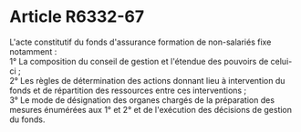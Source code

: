 # Article R6332-67

  
L'acte constitutif du fonds d'assurance formation de non-salariés fixe notamment :   
1° La composition du conseil de gestion et l'étendue des pouvoirs de celui-ci ;   
2° Les règles de détermination des actions donnant lieu à intervention du fonds et de répartition des ressources entre ces interventions ;   
3° Le mode de désignation des organes chargés de la préparation des mesures énumérées aux 1° et 2° et de l'exécution des décisions de gestion du fonds.